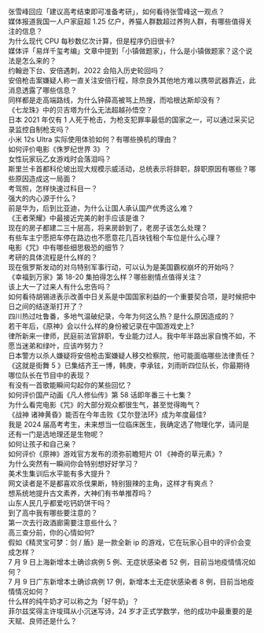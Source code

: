 张雪峰回应「建议高考结束即可准备考研」，如何看待张雪峰这一观点？  
媒体报道我国一人户家庭超 1.25 亿户，养猫人群数超过养狗人群，有哪些值得关注的信息？  
为什么现代 CPU 每秒数亿次计算，但是程序仍旧很卡?  
媒体评「易烊千玺考编」文章中提到「小镇做题家」，什么是小镇做题家？这个说法是怎么来的？  
约翰逊下台、安倍遇刺，2022 会陷入历史轮回吗？  
安倍枪击案嫌疑人称一直关注安倍行程，除奈良外其他地方难以携带武器靠近，此消息透露了哪些信息？  
同样都是走高端路线，为什么钟薛高被骂上热搜，而哈根达斯却没有？  
《七龙珠》中的贝吉塔为什么无法超越孙悟空？  
日本 2021 年仅有 1 人死于枪击，为枪支犯罪率最低的国家之一，可以通过采买记录监控自制枪支吗？  
小米 12s Ultra 实际使用体验如何？有哪些换机的理由？  
如何评价电影《侏罗纪世界 3》？  
女性玩家玩乙女游戏时会落泪吗？  
斯里兰卡首都科伦坡出现大规模示威活动，总统表示将辞职，辞职原因有哪些？哪些原因造成这一局面？  
考驾照，怎样快速过科目一？  
强大的内心源于什么？  
前是华为，后到比亚迪，为什么让国人承认国产优秀这么难？  
《王者荣耀》中最接近完美的射手应该是谁？  
现在的房子都建二三十层高，将来房龄到了，老房子该怎么处理？  
有些车主宁愿把车停在路边也不愿意花几百块钱租个车位是什么心理？  
电影《咒》中有哪些细思极恐的细节？  
考研的具体流程是什么样的？  
现在俄罗斯发动的对乌特别军事行动，可以认为是美国霸权崩坏的开始吗？  
《幸福到万家》第 18-20 集拍得怎么样？哪些剧情点值得关注？  
该上大一了过来人有什么忠告吗？  
如何看待胡锡进表示改善中日关系是中国国家利益的一个重要契合项，是时候把中日之间的结逐渐打开了？  
四川热过吐鲁番，多地气温破纪录，今年为何这么热？是什么原因造成的？  
若干年后，《原神》会以什么样的身份被记录在中国游戏史上?  
律所新来一律师，民庭前法官辞职，专业能力过人。我中年半路出家自愧不如，不愿当迷弟和绿叶，应该咋努力？  
日本警方以杀人嫌疑将安倍枪击案嫌疑人移交检察院，他可能面临哪些法律责任？  
《这就是街舞 5 》已集结齐王一博，韩庚，李承铉，刘雨昕四位队长，你最期待哪位队长在节目中的表现？  
有没有一首歌能瞬间勾起你的某些回忆？  
如何评价国产动画《凡人修仙传》第 58 话即年番三十七集？  
为什么看完电影《咒》的大部分观众都很生气，甚至觉得晦气？  
《战神 诸神黄昏》能否在今年击败《艾尔登法环》成为年度最佳?  
我是 2024 届高考考生，未来想当一位临床医生，我确定选了物理化学，请问是还有一门是选地理还是生物呢？  
如何让孩子和自己亲？  
如何评价《原神》游戏官方发布的须弥前瞻短片 01 《神奇的草元素》?  
为什么突然有一瞬间你会特别想好好学习？  
美术生集训后水平能有多大提升？  
网文读者是不是都喜欢杀伐果断，特别狠辣的主角，这样才有爽点？  
想系统地提升古文素养，大神们有书单推荐吗？  
山东人民几乎都爱吃钙奶饼干吗？  
到了高中我有哪些要注意的？  
第一次去行政酒廊需要注意些什么？  
高三查分前，你的心情如何?  
假如《精灵宝可梦：剑 / 盾》是一款全新 ip 的游戏，它在玩家心目中的评价会变成怎样？  
7 月 9 日上海新增本土确诊病例 5 例、无症状感染者 52 例，目前当地疫情情况如何？  
7 月 9 日广东新增本土确诊病例 17 例，新增本土无症状感染者 8 例，目前当地疫情情况如何？  
什么样的纯牛奶才可以称之为「好牛奶」？  
菲尔兹奖得主许埈珥从小沉迷写诗，24 岁才正式学数学，他的成功中最重要的是天赋、良师还是什么？  
